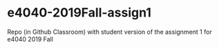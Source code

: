 # e4040-2019Fall-assign1
Repo (in Github Classroom) with student version of the assignment 1 for e4040 2019 Fall
